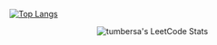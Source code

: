 [![Top Langs](https://github-readme-stats.vercel.app/api/top-langs/?username=tumbersa&layout=donut-vertical)](https://github.com/anuraghazra/github-readme-stats)
<br>
<div align="center"> 
    <img title="tumbersa's LeetCode Stats" alt="tumbersa's LeetCode Stats" src="https://leetcode.card.workers.dev/tumbersa?theme=default&font=baloo&extension=null"/>
</div> 
